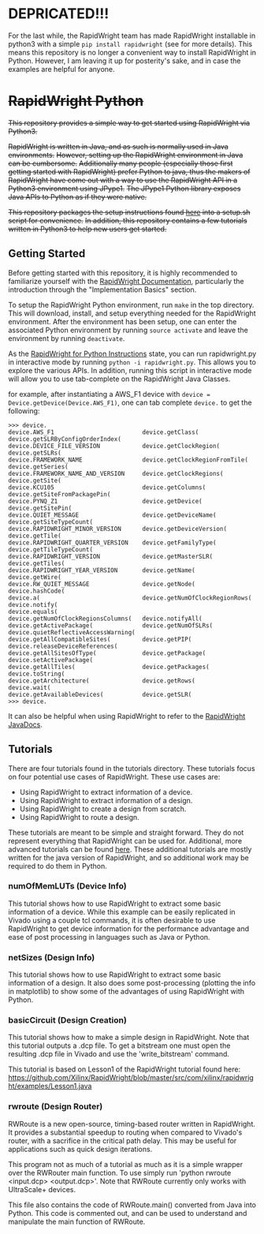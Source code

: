 # DEPRICATED!!!
For the last while, the RapidWright team has made RapidWright installable in python3 with a simple `pip install rapidwright` (see [](https://www.rapidwright.io/docs/Install_RapidWright_as_a_Python_PIP_Package.html) for more details). This means this repository is no longer a convenient way to install RapidWright in Python. However, I am leaving it up for posterity's sake, and in case the examples are helpful for anyone.

# ~~RapidWright Python~~
~~This repository provides a simple way to get started using RapidWright via Python3.~~

~~RapidWright is written in Java, and as such is normally used in Java environments.~~
~~However, setting up the RapidWright environment in Java can be cumbersome.~~
~~Additionally many people (especially those first getting started with RapidWright) prefer Python to java, thus the makers of RapidWright have come out with a way to use the RapidWright API in a Python3 environment using JPype1.~~
~~The JPype1 Python library exposes Java APIs to Python as if they were native.~~

~~This repository packages the setup instructions found [here](https://www.rapidwright.io/docs/Install_RapidWright_as_a_Python_PIP_Package.html) into a setup.sh script for convenience.~~
~~In addition, this repository contains a few tutorials written in Python3 to help new users get started.~~

## Getting Started

Before getting started with this repository, it is highly recommended to familiarize yourself with the [RapidWright Documentation](https://www.rapidwright.io/docs/), particularly the introduction through the "Implementation Basics" section.

To setup the RapidWright Python environment, run `make` in the top directory.
This will download, install, and setup everything needed for the RapidWright environment.
After the environment has been setup, one can enter the associated Python environment by running `source activate` and leave the environment by running `deactivate`.

As the [RapidWright for Python Instructions](https://www.rapidwright.io/docs/Install_RapidWright_as_a_Python_PIP_Package.html) state, you can run rapidwright.py in interactive mode by running `python -i rapidwright.py`.
This allows you to explore the various APIs. In addition, running this script in interactive mode will allow you to use tab-complete on the RapidWright Java Classes.

for example, after instantiating a AWS_F1 device with `device = Device.getDevice(Device.AWS_F1)`, one can tab complete `device.` to get the following:
```
>>> device.
device.AWS_F1                         device.getClass(                      device.getSLRByConfigOrderIndex(
device.DEVICE_FILE_VERSION            device.getClockRegion(                device.getSLRs(
device.FRAMEWORK_NAME                 device.getClockRegionFromTile(        device.getSeries(
device.FRAMEWORK_NAME_AND_VERSION     device.getClockRegions(               device.getSite(
device.KCU105                         device.getColumns(                    device.getSiteFromPackagePin(
device.PYNQ_Z1                        device.getDevice(                     device.getSitePin(
device.QUIET_MESSAGE                  device.getDeviceName(                 device.getSiteTypeCount(
device.RAPIDWRIGHT_MINOR_VERSION      device.getDeviceVersion(              device.getTile(
device.RAPIDWRIGHT_QUARTER_VERSION    device.getFamilyType(                 device.getTileTypeCount(
device.RAPIDWRIGHT_VERSION            device.getMasterSLR(                  device.getTiles(
device.RAPIDWRIGHT_YEAR_VERSION       device.getName(                       device.getWire(
device.RW_QUIET_MESSAGE               device.getNode(                       device.hashCode(
device.a(                             device.getNumOfClockRegionRows(       device.notify(
device.equals(                        device.getNumOfClockRegionsColumns(   device.notifyAll(
device.getActivePackage(              device.getNumOfSLRs(                  device.quietReflectiveAccessWarning(
device.getAllCompatibleSites(         device.getPIP(                        device.releaseDeviceReferences(
device.getAllSitesOfType(             device.getPackage(                    device.setActivePackage(
device.getAllTiles(                   device.getPackages(                   device.toString(
device.getArchitecture(               device.getRows(                       device.wait(
device.getAvailableDevices(           device.getSLR(
>>> device.
```
It can also be helpful when using RapidWright to refer to the [RapidWright JavaDocs](https://www.rapidwright.io/javadoc/).

## Tutorials
There are four tutorials found in the tutorials directory. 
These tutorials focus on four potential use cases of RapidWright. 
These use cases are: 
- Using RapidWright to extract information of a device.
- Using RapidWright to extract information of a design.
- Using RapidWright to create a design from scratch.
- Using RapidWright to route a design.

These tutorials are meant to be simple and straight forward. 
They do not represent everything that RapidWright can be used for.
Additional, more advanced tutorials can be found [here](https://www.rapidwright.io/docs/Tutorials.html). These additional tutorials are mostly written for the java version of RapidWright, and so additional work may be required to do them in Python.

### numOfMemLUTs (Device Info)
This tutorial shows how to use RapidWright to extract some basic
information of a device. While this example can be easily replicated
in Vivado using a couple tcl commands, it is often desirable to use 
RapidWright to get device information for the performance advantage
and ease of post processing in languages such as Java or Python.

### netSizes (Design Info)
This tutorial shows how to use RapidWright to extract some basic
information of a design. It also does some post-processing (plotting
the info in matplotlib) to show some of the advantages of using
RapidWright with Python.

###  basicCircuit (Design Creation)
This tutorial shows how to make a simple design in RapidWright. Note
that this tutorial outputs a .dcp file. To get a bitstream one must
open the resulting .dcp file in Vivado and use the 'write_bitstream'
command.

This tutorial is based on Lesson1 of the RapidWright tutorial found
here: https://github.com/Xilinx/RapidWright/blob/master/src/com/xilinx/rapidwright/examples/Lesson1.java

### rwroute (Design Router)
RWRoute is a new open-source, timing-based router written in RapidWright.
It provides a substantial speedup to routing when
compared to Vivado's router, with a sacrifice in the critical path delay.
This may be useful for applications such as quick design iterations.

This program not as much of a tutorial as much as it 
is a simple wrapper over the RWRouter main function. To use
simply run 'python rwroute <input.dcp> <output.dcp>'.
Note that RWRoute currently only works with UltraScale+
devices.

This file also contains the code of RWRoute.main() converted from Java into Python.
This code is commented out, and can be used to understand and manipulate the main
function of RWRoute.
